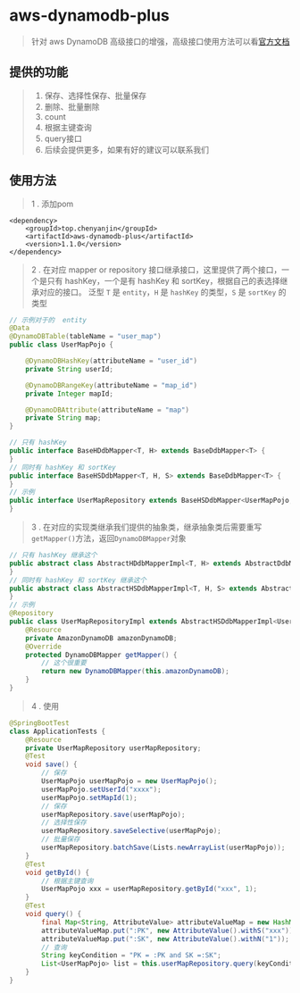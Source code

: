 # aws-dynamodb-plus
>针对 aws DynamoDB 高级接口的增强，高级接口使用方法可以看<a href="https://docs.amazonaws.cn/amazondynamodb/latest/developerguide/HigherLevelInterfaces.html" target="_blank">官方文档</a>
## 提供的功能
> 1. 保存、选择性保存、批量保存
> 2. 删除、批量删除
> 3. count
> 4. 根据主键查询
> 5. query接口
> 6. 后续会提供更多，如果有好的建议可以联系我们
## 使用方法
>1 . 添加pom  
```
<dependency>
    <groupId>top.chenyanjin</groupId>
    <artifactId>aws-dynamodb-plus</artifactId>
    <version>1.1.0</version>
</dependency>
```
>2 . 在对应 mapper or repository 接口继承接口，这里提供了两个接口，一个是只有 hashKey，一个是有 hashKey 和 sortKey，根据自己的表选择继承对应的接口。
>泛型 ```T``` 是 ```entity```，```H``` 是 ```hashKey``` 的类型，```S``` 是 ```sortKey``` 的类型
```java
// 示例对于的  entity
@Data
@DynamoDBTable(tableName = "user_map")
public class UserMapPojo {

    @DynamoDBHashKey(attributeName = "user_id")
    private String userId;

    @DynamoDBRangeKey(attributeName = "map_id")
    private Integer mapId;

    @DynamoDBAttribute(attributeName = "map")
    private String map;
}
```
```java
// 只有 hashKey
public interface BaseHDdbMapper<T, H> extends BaseDdbMapper<T> {
}
// 同时有 hashKey 和 sortKey
public interface BaseHSDdbMapper<T, H, S> extends BaseDdbMapper<T> {
}
// 示例
public interface UserMapRepository extends BaseHSDdbMapper<UserMapPojo, String, Integer> {
}
```
> 3 . 在对应的实现类继承我们提供的抽象类，继承抽象类后需要重写```getMapper()```方法，返回```DynamoDBMapper```对象
```java
// 只有 hashKey 继承这个
public abstract class AbstractHDdbMapperImpl<T, H> extends AbstractDdbMapperImpl<T> implements BaseHDdbMapper<T, H> {
}
// 同时有 hashKey 和 sortKey 继承这个
public abstract class AbstractHSDdbMapperImpl<T, H, S> extends AbstractDdbMapperImpl<T> implements BaseHSDdbMapper<T, H, S> {
}
// 示例
@Repository
public class UserMapRepositoryImpl extends AbstractHSDdbMapperImpl<UserMapPojo, String, Integer> implements UserMapRepository {
    @Resource
    private AmazonDynamoDB amazonDynamoDB;
    @Override
    protected DynamoDBMapper getMapper() {
        // 这个很重要
        return new DynamoDBMapper(this.amazonDynamoDB);
    }
}
```
> 4 . 使用 
```java
@SpringBootTest
class ApplicationTests {
    @Resource
    private UserMapRepository userMapRepository;
    @Test
    void save() {
        // 保存
        UserMapPojo userMapPojo = new UserMapPojo();
        userMapPojo.setUserId("xxxx");
        userMapPojo.setMapId(1);
        // 保存
        userMapRepository.save(userMapPojo);
        // 选择性保存
        userMapRepository.saveSelective(userMapPojo);
        // 批量保存
        userMapRepository.batchSave(Lists.newArrayList(userMapPojo));
    }
    @Test
    void getById() {
        // 根据主键查询
        UserMapPojo xxx = userMapRepository.getById("xxx", 1);
    }
    @Test
    void query() {
        final Map<String, AttributeValue> attributeValueMap = new HashMap<>();
        attributeValueMap.put(":PK", new AttributeValue().withS("xxx"));
        attributeValueMap.put(":SK", new AttributeValue().withN("1"));
        // 查询 
        String keyCondition = "PK = :PK and SK =:SK";
        List<UserMapPojo> list = this.userMapRepository.query(keyCondition, attributeValueMap);
    }
}
```